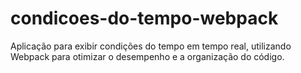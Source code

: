 # condicoes-do-tempo-webpack
Aplicação para exibir condições do tempo em tempo real, utilizando Webpack para otimizar o desempenho e a organização do código.
